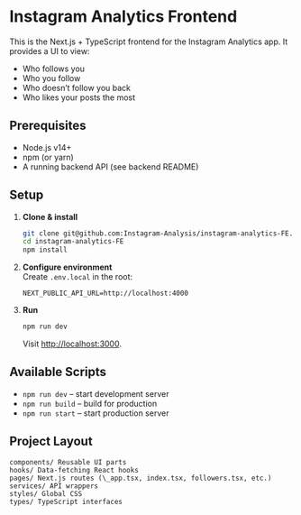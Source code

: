 # Instagram Analytics Frontend

This is the Next.js + TypeScript frontend for the Instagram Analytics app. It provides a UI to view:

- Who follows you
- Who you follow
- Who doesn’t follow you back
- Who likes your posts the most

## Prerequisites

- Node.js v14+
- npm (or yarn)
- A running backend API (see backend README)

## Setup

1. **Clone & install**

   ```bash
   git clone git@github.com:Instagram-Analysis/instagram-analytics-FE.git
   cd instagram-analytics-FE
   npm install
   ```

2. **Configure environment**  
   Create `.env.local` in the root:

   ```env
   NEXT_PUBLIC_API_URL=http://localhost:4000
   ```

3. **Run**
   ```bash
   npm run dev
   ```
   Visit [http://localhost:3000](http://localhost:3000).

## Available Scripts

- `npm run dev` – start development server
- `npm run build` – build for production
- `npm run start` – start production server

## Project Layout

```
components/ Reusable UI parts
hooks/ Data-fetching React hooks
pages/ Next.js routes (\_app.tsx, index.tsx, followers.tsx, etc.)
services/ API wrappers
styles/ Global CSS
types/ TypeScript interfaces
```
